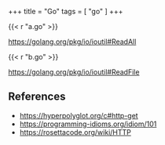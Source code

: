 +++
title = "Go"
tags = [ "go" ]
+++

{{< r "a.go" >}}

<https://golang.org/pkg/io/ioutil#ReadAll>

{{< r "b.go" >}}

<https://golang.org/pkg/io/ioutil#ReadFile>

## References

- <https://hyperpolyglot.org/c#http-get>
- <https://programming-idioms.org/idiom/101>
- <https://rosettacode.org/wiki/HTTP>
